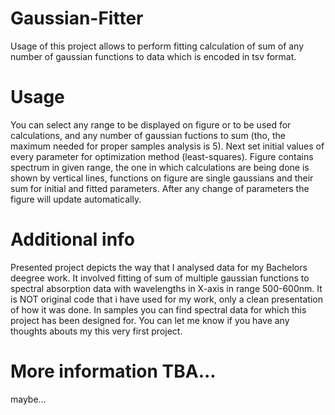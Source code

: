 # Gaussian-Fitter

Usage of this project allows to perform fitting calculation of sum of any number of gaussian functions to data which is encoded in tsv format.

# Usage

You can select any range to be displayed on figure or to be used for calculations, and any number of gaussian fuctions to sum (tho, the maximum needed for proper samples analysis is 5).
Next set initial values of every parameter for optimization method (least-squares).
Figure contains spectrum in given range, the one in which calculations are being done is shown by vertical lines, functions on figure are single gaussians and their sum for initial and fitted parameters.
After any change of parameters the figure will update automatically.

# Additional info

Presented project depicts the way that I analysed data for my Bachelors deegree work. It involved fitting of sum of multiple gaussian functions to spectral absorption data with wavelengths in X-axis in range 500-600nm.
It is NOT original code that i have used for my work, only a clean presentation of how it was done.
In samples you can find spectral data for which this project has been designed for.
You can let me know if you have any thoughts abouts my this very first project.

# More information TBA... 
maybe...


